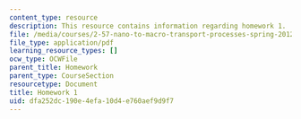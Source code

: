 ```yaml
---
content_type: resource
description: This resource contains information regarding homework 1.
file: /media/courses/2-57-nano-to-macro-transport-processes-spring-2012/dfa252dc190e4efa10d4e760aef9d9f7_MIT2_57S12_hw_1.pdf
file_type: application/pdf
learning_resource_types: []
ocw_type: OCWFile
parent_title: Homework
parent_type: CourseSection
resourcetype: Document
title: Homework 1
uid: dfa252dc-190e-4efa-10d4-e760aef9d9f7
---
```

